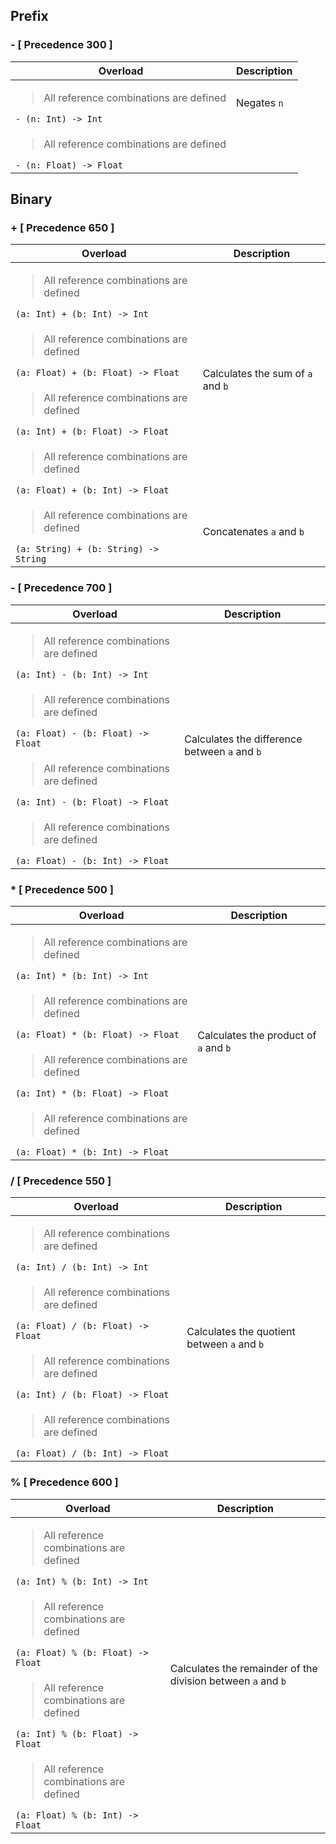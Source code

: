 <link rel="stylesheet" href="../../../../css/reference.css">

## Prefix

### - <span class="precedence">[ Precedence 300 ]</span>

<table>
    <thead>
        <tr>
            <th>Overload</th>
            <th>Description</th>
        </tr>
    </thead>
    <tbody>
        <tr>
            <td> 
                <blockquote>
                    <p>All reference combinations are defined</p>
                </blockquote>
                <code>- (n: Int) -> Int</code> 
            </td>
            <td rowspan="1">
                Negates <code>n</code>
            </td>
        </tr>
        <tr>
            <td> 
                <blockquote>
                    <p>All reference combinations are defined</p>
                </blockquote>
                <code>- (n: Float) -> Float</code> 
            </td>
        </tr>
</table>

## Binary

### + <span class="precedence">[ Precedence 650 ]</span>

<table>
    <thead>
        <tr>
            <th>Overload</th>
            <th>Description</th>
        </tr>
    </thead>
    <tbody>
        <tr>
            <td> 
                <blockquote>
                    <p>All reference combinations are defined</p>
                </blockquote>
                <code>(a: Int) + (b: Int) -> Int</code> 
            </td>
            <td rowspan="4">
                Calculates the sum of <code>a</code> and <code>b</code>
            </td>
        </tr>
        <tr>
            <td> 
                <blockquote>
                    <p>All reference combinations are defined</p>
                </blockquote>
                <code>(a: Float) + (b: Float) -> Float</code> 
            </td>
        </tr>
        <tr>
            <td> 
                <blockquote>
                    <p>All reference combinations are defined</p>
                </blockquote>
                <code>(a: Int) + (b: Float) -> Float</code> 
            </td>
        </tr>
        <tr>
            <td> 
                <blockquote>
                    <p>All reference combinations are defined</p>
                </blockquote>
                <code>(a: Float) + (b: Int) -> Float</code> 
            </td>
        </tr>
        <tr>
            <td> 
                <blockquote>
                    <p>All reference combinations are defined</p>
                </blockquote>
                <code>(a: String) + (b: String) -> String</code> 
            </td>
            <td rowspan="1">
                Concatenates <code>a</code> and <code>b</code>
            </td>
        </tr>
    </tbody>
</table>

### - <span class="precedence">[ Precedence 700 ]</span>

<table>
    <thead>
        <tr>
            <th>Overload</th>
            <th>Description</th>
        </tr>
    </thead>
    <tbody>
        <tr>
            <td> 
                <blockquote>
                    <p>All reference combinations are defined</p>
                </blockquote>
                <code>(a: Int) - (b: Int) -> Int</code> 
            </td>
            <td rowspan="4">
                Calculates the difference between <code>a</code> and <code>b</code>
            </td>
        </tr>
        <tr>
            <td> 
                <blockquote>
                    <p>All reference combinations are defined</p>
                </blockquote>
                <code>(a: Float) - (b: Float) -> Float</code> 
            </td>
        </tr>
        <tr>
            <td> 
                <blockquote>
                    <p>All reference combinations are defined</p>
                </blockquote>
                <code>(a: Int) - (b: Float) -> Float</code> 
            </td>
        </tr>
        <tr>
            <td> 
                <blockquote>
                    <p>All reference combinations are defined</p>
                </blockquote>
                <code>(a: Float) - (b: Int) -> Float</code> 
            </td>
        </tr>
    </tbody>
</table>

### * <span class="precedence">[ Precedence 500 ]</span>

<table>
    <thead>
        <tr>
            <th>Overload</th>
            <th>Description</th>
        </tr>
    </thead>
    <tbody>
        <tr>
            <td> 
                <blockquote>
                    <p>All reference combinations are defined</p>
                </blockquote>
                <code>(a: Int) * (b: Int) -> Int</code> 
            </td>
            <td rowspan="4">
                Calculates the product of <code>a</code> and <code>b</code>
            </td>
        </tr>
        <tr>
            <td> 
                <blockquote>
                    <p>All reference combinations are defined</p>
                </blockquote>
                <code>(a: Float) * (b: Float) -> Float</code> 
            </td>
        </tr>
        <tr>
            <td> 
                <blockquote>
                    <p>All reference combinations are defined</p>
                </blockquote>
                <code>(a: Int) * (b: Float) -> Float</code> 
            </td>
        </tr>
        <tr>
            <td> 
                <blockquote>
                    <p>All reference combinations are defined</p>
                </blockquote>
                <code>(a: Float) * (b: Int) -> Float</code> 
            </td>
        </tr>
    </tbody>
</table>

### / <span class="precedence">[ Precedence 550 ]</span>

<table>
    <thead>
        <tr>
            <th>Overload</th>
            <th>Description</th>
        </tr>
    </thead>
    <tbody>
        <tr>
            <td> 
                <blockquote>
                    <p>All reference combinations are defined</p>
                </blockquote>
                <code>(a: Int) / (b: Int) -> Int</code> 
            </td>
            <td rowspan="4">
                Calculates the quotient between <code>a</code> and <code>b</code>
            </td>
        </tr>
        <tr>
            <td> 
                <blockquote>
                    <p>All reference combinations are defined</p>
                </blockquote>
                <code>(a: Float) / (b: Float) -> Float</code> 
            </td>
        </tr>
        <tr>
            <td> 
                <blockquote>
                    <p>All reference combinations are defined</p>
                </blockquote>
                <code>(a: Int) / (b: Float) -> Float</code> 
            </td>
        </tr>
        <tr>
            <td> 
                <blockquote>
                    <p>All reference combinations are defined</p>
                </blockquote>
                <code>(a: Float) / (b: Int) -> Float</code> 
            </td>
        </tr>
    </tbody>
</table>

### % <span class="precedence">[ Precedence 600 ]</span>

<table>
    <thead>
        <tr>
            <th>Overload</th>
            <th>Description</th>
        </tr>
    </thead>
    <tbody>
        <tr>
            <td> 
                <blockquote>
                    <p>All reference combinations are defined</p>
                </blockquote>
                <code>(a: Int) % (b: Int) -> Int</code> 
            </td>
            <td rowspan="4">
                Calculates the remainder of the division between <code>a</code> and <code>b</code>
            </td>
        </tr>
        <tr>
            <td> 
                <blockquote>
                    <p>All reference combinations are defined</p>
                </blockquote>
                <code>(a: Float) % (b: Float) -> Float</code> 
            </td>
        </tr>
        <tr>
            <td> 
                <blockquote>
                    <p>All reference combinations are defined</p>
                </blockquote>
                <code>(a: Int) % (b: Float) -> Float</code> 
            </td>
        </tr>
        <tr>
            <td> 
                <blockquote>
                    <p>All reference combinations are defined</p>
                </blockquote>
                <code>(a: Float) % (b: Int) -> Float</code> 
            </td>
        </tr>
    </tbody>
</table>
